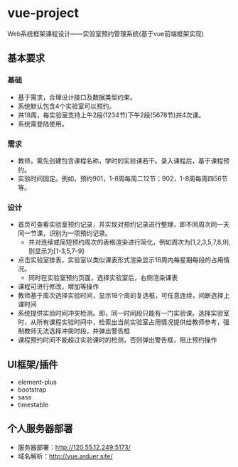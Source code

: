 # vue-project

Web系统框架课程设计——实验室预约管理系统(基于vue前端框架实现)

## 基本要求

### 基础
* 基于需求，合理设计接口及数据类型约束。
* 系统默认包含4个实验室可以预约。
* 共18周，每实验室支持上午2段(1234节)下午2段(5678节)共4次课。
* 系统需登陆使用。

### 需求

* 教师，需先创建包含课程名称，学时的实验课若干。录入课程后，基于课程预约。
* 实验时间固定。例如，预约901，1-8周每周二12节；902，1-8周每周四56节等。

### 设计
* 首页可查看实验室预约记录，并实现对预约记录进行整理，即不同周次同一天同一节课，识别为一项预约记录。
    * 并对连续或简短预约周次的表格渲染进行简化，例如周次为[1,2,3,5,7,8,9],则显示为[1-3,5,7-9]
* 点击实验室排表，实验室以类似课表形式渲染显示18周内每星期每段的占用情况。
    * 同时在实验室预约页面，选择实验室后，右侧渲染课表
* 课程可进行修改，增加等操作
* 教师基于周次选择实验时间，显示18个周的复选框，可任意连续，间断选择上课时间
* 系统提供实验时间冲突检测。即，同一时间段只能有一门实验课。选择实验室时，从所有课程实验时间中，检索出当前实验室占用情况提供给教师参考，强制教师无法选择冲突时段，并弹出警告框
* 课程预约时间不能超过实验课时的检测，否则弹出警告框，阻止预约操作

## UI框架/插件
* element-plus
* bootstrap
* sass
* timestable

## 个人服务器部署
* 服务器部署：http://120.55.12.249:5173/
* 域名解析：http://vue.arduer.site/
